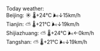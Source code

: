 Today weather:  
Beijing: ☀️ 🌡️+24°C 🌬️↓15km/h  
Tianjin: ⛅️  🌡️+21°C 🌬️↓19km/h  
Shijiazhuang: ⛅️  🌡️+24°C 🌬️←0km/h  
Tangshan: ⛅️  🌡️+21°C 🌬️↓19km/h  
